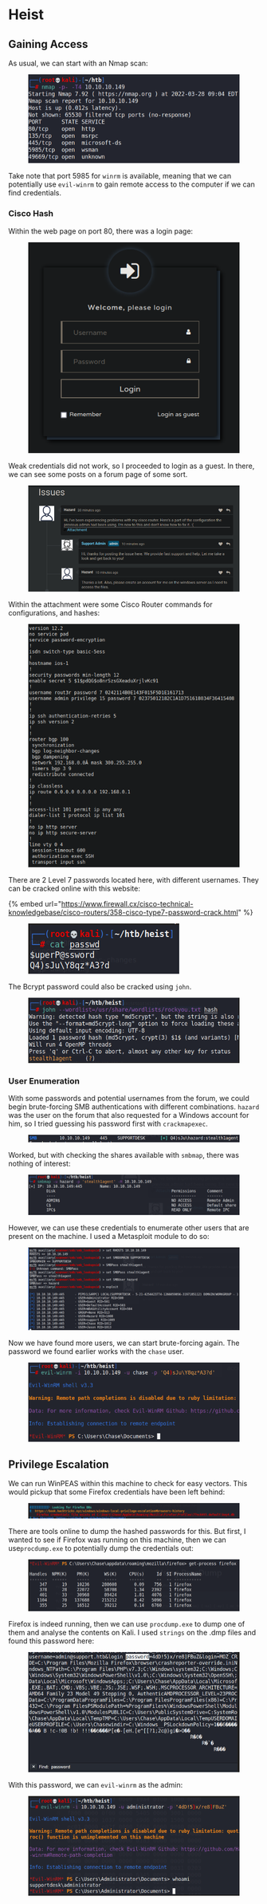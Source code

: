 # Heist

## Gaining Access

As usual, we can start with an Nmap scan:

<figure><img src="../../../.gitbook/assets/image (4) (1) (6).png" alt=""><figcaption></figcaption></figure>

Take note that port 5985 for `winrm` is available, meaning that we can potentially use `evil-winrm` to gain remote access to the computer if we can find credentials.

### Cisco Hash

Within the web page on port 80, there was a login page:

<figure><img src="../../../.gitbook/assets/image (50) (2) (1).png" alt=""><figcaption></figcaption></figure>

Weak credentials did not work, so I proceeded to login as a guest. In there, we can see some posts on a forum page of some sort.

<figure><img src="../../../.gitbook/assets/image (2) (6) (3) (1).png" alt=""><figcaption></figcaption></figure>

Within the attachment were some Cisco Router commands for configurations, and hashes:

<figure><img src="../../../.gitbook/assets/image (64) (2).png" alt=""><figcaption></figcaption></figure>

There are 2 Level 7 passwords located here, with different usernames. They can be cracked online with this website:

{% embed url="https://www.firewall.cx/cisco-technical-knowledgebase/cisco-routers/358-cisco-type7-password-crack.html" %}

<figure><img src="../../../.gitbook/assets/image (37) (3) (1).png" alt=""><figcaption></figcaption></figure>

The Bcrypt password could also be cracked using `john`.&#x20;

<figure><img src="../../../.gitbook/assets/image (72) (2).png" alt=""><figcaption></figcaption></figure>

### User Enumeration

With some passwords and potential usernames from the forum, we could begin brute-forcing SMB authentications with different combinations. `hazard` was the user on the forum that also requested for a Windows account for him, so I tried guessing his password first with `crackmapexec`.&#x20;

<figure><img src="../../../.gitbook/assets/image (14) (1) (2) (1).png" alt=""><figcaption></figcaption></figure>

Worked, but with checking the shares available with `smbmap`, there was nothing of interest:

<figure><img src="../../../.gitbook/assets/image (48) (2) (1).png" alt=""><figcaption></figcaption></figure>

However, we can use these credentials to enumerate other users that are present on the machine. I used a Metasploit module to do so:

<figure><img src="../../../.gitbook/assets/image (71) (2).png" alt=""><figcaption></figcaption></figure>

Now we have found more users, we can start brute-forcing again. The password we found earlier works with the `chase` user.&#x20;

<figure><img src="../../../.gitbook/assets/image (9) (1) (4).png" alt=""><figcaption></figcaption></figure>

## Privilege Escalation

We can run WinPEAS within this machine to check for easy vectors. This would pickup that some Firefox credentials have been left behind:

<figure><img src="../../../.gitbook/assets/image (62) (2).png" alt=""><figcaption></figcaption></figure>

There are tools online to dump the hashed passwords for this. But first, I wanted to see if Firefox was running on this machine, then we can use`procdump.exe` to potentially dump the credentials out:

<figure><img src="../../../.gitbook/assets/image (26) (1) (3).png" alt=""><figcaption></figcaption></figure>

Firefox is indeed running, then we can use `procdump.exe` to dump one of them and analyse the contents on Kali. I used `strings` on the .dmp files and found this password here:

<figure><img src="../../../.gitbook/assets/image (19) (4) (1).png" alt=""><figcaption></figcaption></figure>

With this password, we can `evil-winrm` as the admin:

<figure><img src="../../../.gitbook/assets/image (7) (1) (5).png" alt=""><figcaption></figcaption></figure>
